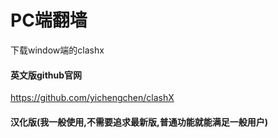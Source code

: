 # PC端翻墙

下载window端的clashx 

#### 英文版github官网

https://github.com/yichengchen/clashX

#### 汉化版(我一般使用,不需要追求最新版,普通功能就能满足一般用户)

